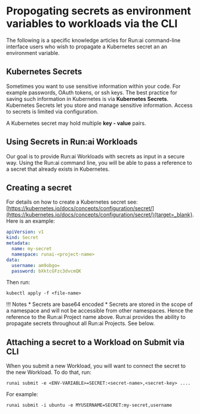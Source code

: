 # Propogating secrets as environment variables to workloads via the CLI

The following is a specific knowledge articles for Run:ai command-line interface users who wish to propagate a Kubernetes secret an an environment variable.

## Kubernetes Secrets

Sometimes you want to use sensitive information within your code. For example passwords, OAuth tokens, or ssh keys. The best practice for saving such information in Kubernetes is via **Kubernetes Secrets**. Kubernetes Secrets let you store and manage sensitive information. Access to secrets is limited via configuration.

A Kubernetes secret may hold multiple **key - value** pairs.

## Using Secrets in Run:ai Workloads

Our goal is to provide Run:ai Workloads with secrets as input in a secure way. Using the Run:ai command line, you will be able to pass a reference to a secret that already exists in Kubernetes.

## Creating a secret

For details on how to create a Kubernetes secret see: [https://kubernetes.io/docs/concepts/configuration/secret/](https://kubernetes.io/docs/concepts/configuration/secret/){target=_blank}. Here is an example:

``` YAML
apiVersion: v1
kind: Secret
metadata:
  name: my-secret
  namespace: runai-<project-name>
data:
  username: am9obgo=
  password: bXktcGFzc3dvcmQK
```

Then run:
```
kubectl apply -f <file-name>
```

!!! Notes
    * Secrets are base64 encoded
    * Secrets are stored in the scope of a namespace and will not be accessible from other namespaces. Hence the reference to the Run:ai Project name above. Run:ai provides the ability to propagate secrets throughout all Run:ai Projects. See below.

## Attaching a secret to a Workload on Submit via CLI

When you submit a new Workload, you will want to connect the secret to the new Workload. To do that, run:

```
runai submit -e <ENV-VARIABLE>=SECRET:<secret-name>,<secret-key> ....
```

For example:

```
runai submit -i ubuntu -e MYUSERNAME=SECRET:my-secret,username
```

